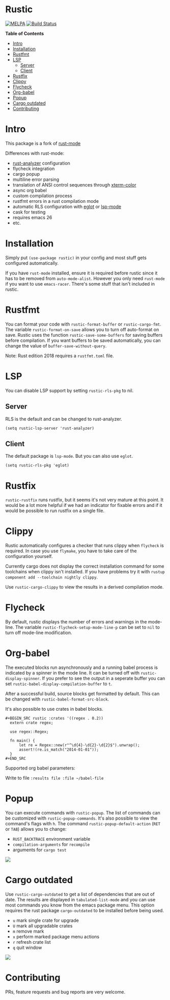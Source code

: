 # Rustic

[![MELPA](https://melpa.org/packages/rustic-badge.svg)](https://melpa.org/#/rustic)
[![Build Status](https://travis-ci.com/brotzeit/rustic.svg?branch=master)](https://travis-ci.com/brotzeit/rustic)

<!-- markdown-toc start - Don't edit this section. Run M-x markdown-toc-refresh-toc -->
**Table of Contents**

- [Intro](#intro)
- [Installation](#installation)
- [Rustfmt](#rustfmt)
- [LSP](#lsp)
    - [Server](#server)
    - [Client](#client)
- [Rustfix](#rustfix)
- [Clippy](#clippy)
- [Flycheck](#flycheck)
- [Org-babel](#org-babel)
- [Popup](#popup)
- [Cargo outdated](#cargo-outdated)
- [Contributing](#contributing)

<!-- markdown-toc end -->

# Intro

This package is a fork of [rust-mode](https://github.com/rust-lang/rust-mode)

Differences with rust-mode:

- [rust-analyzer](https://github.com/rust-analyzer/rust-analyzer) configuration
- flycheck integration
- cargo popup
- multiline error parsing
- translation of ANSI control sequences through [xterm-color](https://github.com/atomontage/xterm-color)
- async org babel
- custom compilation process
- rustfmt errors in a rust compilation mode
- automatic RLS configuration with [eglot](https://github.com/joaotavora/eglot) or [lsp-mode](https://github.com/emacs-lsp/lsp-mode)
- cask for testing
- requires emacs 26
- etc.

# Installation

Simply put `(use-package rustic)` in your config and most stuff gets configured automatically. 

If you have `rust-mode` installed, ensure it is required before rustic since it has to be removed
from `auto-mode-alist`. However you only need `rust-mode` if you want to use `emacs-racer`. There's some stuff that isn't included in rustic.

# Rustfmt

You can format your code with `rustic-format-buffer` or `rustic-cargo-fmt`.
The variable `rustic-format-on-save` allows you to turn off auto-format on save.
Rustic uses the function `rustic-save-some-buffers` for saving buffers before compilation. 
If you want buffers to be saved automatically, you can change the value of `buffer-save-without-query`.

Note: Rust edition 2018 requires a `rustfmt.toml` file.

# LSP

You can disable LSP support by setting `rustic-rls-pkg` to nil.

## Server

RLS is the default and can be changed to rust-analyzer.

``` emacs-lisp
(setq rustic-lsp-server 'rust-analyzer)
```

## Client

The default package is `lsp-mode`. But you can also use `eglot`.

``` emacs-lisp
(setq rustic-rls-pkg 'eglot)
```

# Rustfix

`rustic-rustfix` runs rustfix, but it seems it's not very mature at this point.
It would be a lot more helpful if we had an indicator for fixable errors and if it would be
possible to run rustfix on a single file.

# Clippy

Rustic automatically configures a checker that runs clippy when `flycheck` is required.
In case you use `flymake`, you have to take care of the configuration yourself.

Currently cargo does not display the correct installation command for some toolchains when
clippy isn't installed. 
If you have problems try it with `rustup component add --toolchain nightly clippy`.

Use `rustic-cargo-clippy` to view the results in a derived compilation mode.

# Flycheck

By default, rustic displays the number of errors and warnings in the mode-line. The variable
`rustic-flycheck-setup-mode-line-p` can be set to `nil` to turn off mode-line modification.

# Org-babel

The executed blocks run asynchronously and a running babel process is indicated by a spinner in the 
mode line. It can be turned off with `rustic-display-spinner`. If you prefer to see the output in a seperate buffer you can set `rustic-babel-display-compilation-buffer` to `t`.

After a successful build, source blocks get formatted by default. This can be changed with 
`rustic-babel-format-src-block`.

It's also possible to use crates in babel blocks.

```
#+BEGIN_SRC rustic :crates '((regex . 0.2))
  extern crate regex;

  use regex::Regex;

  fn main() {
      let re = Regex::new(r"^\d{4}-\d{2}-\d{2}$").unwrap();
      assert!(re.is_match("2014-01-01"));
  }
#+END_SRC
```

Supported org babel parameters:

Write to file `:results file :file ~/babel-file`

# Popup

You can execute commands with `rustic-popup`. The list of commands can be customized
with `rustic-popup-commands`. It's also possible to view the command's flags with `h`.
The command `rustic-popup-default-action` (`RET` or `TAB`) allows you to change:

- `RUST_BACKTRACE` environment variable
- `compilation-arguments` for `recompile`
- arguments for `cargo test`

![](https://raw.githubusercontent.com/brotzeit/rustic/master/img/popup.png)

# Cargo outdated

Use `rustic-cargo-outdated` to get a list of dependencies that are out of date. The results 
are displayed in `tabulated-list-mode` and you can use most commands you know from the emacs
package menu. This option requires the rust package `cargo-outdated` to be
installed before being used.

- `u` mark single crate for upgrade
- `U` mark all upgradable crates
- `m` remove mark
- `x` perform marked package menu actions
- `r` refresh crate list
- `q` quit window

![](https://raw.githubusercontent.com/brotzeit/rustic/master/img/outdated.png)

# Contributing

PRs, feature requests and bug reports are very welcome.
